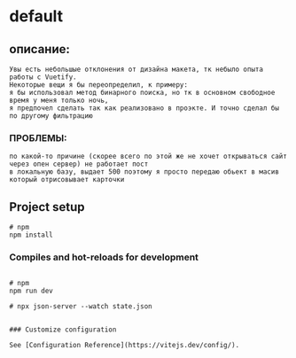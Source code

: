 # default
## описание:
```
Увы есть небольшые отклонения от дизайна макета, тк небыло опыта работы с Vuetify.
Некоторые вещи я бы переопределил, к примеру: 
я бы использовал метод бинарного поиска, но тк в основном свободное время у меня только ночь, 
я предпочел сделать так как реализовано в проэкте. И точно сделал бы по другому фильтрацию 
```
### ПРОБЛЕМЫ:
```
по какой-то причине (скорее всего по этой же не хочет открываться сайт через опен сервер) не работает пост 
в локальную базу, выдает 500 поэтому я просто передаю обьект в масив который отрисовывает карточки
```
## Project setup

```
# npm
npm install

```

### Compiles and hot-reloads for development

```

# npm
npm run dev

# npx json-server --watch state.json


### Customize configuration

See [Configuration Reference](https://vitejs.dev/config/).
